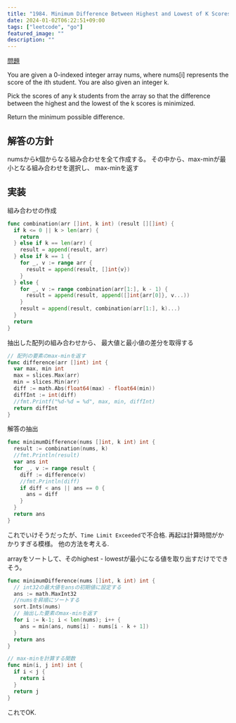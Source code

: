 ```yaml
---
title: "1984. Minimum Difference Between Highest and Lowest of K Scores"
date: 2024-01-02T06:22:51+09:00
tags: ["leetcode", "go"]
featured_image: ""
description: ""
---
```


[問題](https://leetcode.com/problems/minimum-difference-between-highest-and-lowest-of-k-scores/)

You are given a 0-indexed integer array nums, where nums[i] represents the score of the ith student. You are also given an integer k.

Pick the scores of any k students from the array so that the difference between the highest and the lowest of the k scores is minimized.

Return the minimum possible difference.


## 解答の方針
numsからk個からなる組み合わせを全て作成する。
その中から、max-minが最小となる組み合わせを選択し、
max-minを返す


## 実装

組み合わせの作成
```go
func combination(arr []int, k int) (result [][]int) {
  if k <= 0 || k > len(arr) {
    return
  } else if k == len(arr) {
    result = append(result, arr)
  } else if k == 1 {
    for _, v := range arr {
      result = append(result, []int{v})
    }
  } else {
    for _, v := range combination(arr[1:], k - 1) {
      result = append(result, append([]int{arr[0]}, v...))
    }
    result = append(result, combination(arr[1:], k)...)
  }
  return
}
```

抽出した配列の組み合わせから、
最大値と最小値の差分を取得する
```go
// 配列の要素のmax-minを返す
func difference(arr []int) int {
  var max, min int
  max = slices.Max(arr)
  min = slices.Min(arr)
  diff := math.Abs(float64(max) - float64(min))
  diffInt := int(diff)
  //fmt.Printf("%d-%d = %d", max, min, diffInt)
  return diffInt
}

```

解答の抽出
```go
func minimumDifference(nums []int, k int) int {
  result := combination(nums, k)
  //fmt.Println(result)
  var ans int
  for _, v := range result {
    diff := difference(v)
    //fmt.Println(diff)
    if diff < ans || ans == 0 {
      ans = diff
    }
  }
  return ans 
}
```

これでいけそうだったが、`Time Limit Exceeded`で不合格. 
再起は計算時間がかかりすぎる模様。
他の方法を考える.  

arrayをソートして、そのhighest - lowestが最小になる値を取り出すだけでできそう。

```go
func minimumDifference(nums []int, k int) int {
  // int32の最大値をansの初期値に設定する
  ans := math.MaxInt32
  //numsを昇順にソートする
  sort.Ints(nums)
  // 抽出した要素のmax-minを返す
  for i := k-1; i < len(nums); i++ {
    ans = min(ans, nums[i] - nums[i - k + 1])
  }
  return ans
}

// max-minを計算する関数
func min(i, j int) int {
  if i < j {
    return i
  }
  return j
}
```

これでOK. 




















